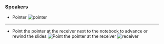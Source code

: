 ### Speakers
* Pointer
![pointer](https://bitbucket.org/repo/z88jp6x/images/1082631380-pointer_english.png)
----------------------


* Point the pointer at the receiver next to the notebook to advance or rewind the slides
![Point the pointer at the receiver](https://bitbucket.org/repo/z88jp6x/images/2439232385-puntero-laser-usb-inalambrico-para-presentaciones-d_nq_np_659883-mec25923434575_082017-f.png)
![receiver](https://bitbucket.org/repo/z88jp6x/images/4240775973-IMG_0114.JPG)
